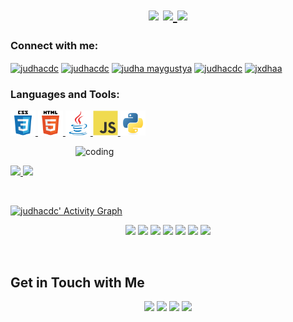 <h1 align=center><img width="60" src="https://c.tenor.com/Weyin7lqYhsAAAAj/rainbowcat.gif">
  <a href="https://git.io/typing-svg">
    <img src="https://readme-typing-svg.herokuapp.com/?font=Architects+Daughter&color=d467a7&size=30&lines=Hello+World+!+It's+Judhaaaaaa+!;I+interest+->+AI,+ML,+Big+Data;I'd+like+to+learn+Web,+Mobile;And+I'm+an+Indonesian+🤗">
  </a><img width="60" src="https://c.tenor.com/Weyin7lqYhsAAAAj/rainbowcat.gif">
  </h1>


<!-- 
<h1 align="center"><img width="60" src="https://c.tenor.com/Weyin7lqYhsAAAAj/rainbowcat.gif"> Hi 👋, I'm Judha Maygustya <img width="60" src="https://c.tenor.com/Weyin7lqYhsAAAAj/rainbowcat.gif">  </h1> -->




<h3 align="left">Connect with me:</h3>
<p align="left">
<a href="https://codepen.io/judhacdc" target="blank"><img align="center" src="https://raw.githubusercontent.com/rahuldkjain/github-profile-readme-generator/master/src/images/icons/Social/codepen.svg" alt="judhacdc" height="30" width="40" /></a>
<a href="https://twitter.com/judhacdc" target="blank"><img align="center" src="https://raw.githubusercontent.com/rahuldkjain/github-profile-readme-generator/master/src/images/icons/Social/twitter.svg" alt="judhacdc" height="30" width="40" /></a>
<a href="https://linkedin.com/in/judha maygustya" target="blank"><img align="center" src="https://raw.githubusercontent.com/rahuldkjain/github-profile-readme-generator/master/src/images/icons/Social/linked-in-alt.svg" alt="judha maygustya" height="30" width="40" /></a>
<a href="https://stackoverflow.com/users/judhacdc" target="blank"><img align="center" src="https://raw.githubusercontent.com/rahuldkjain/github-profile-readme-generator/master/src/images/icons/Social/stack-overflow.svg" alt="judhacdc" height="30" width="40" /></a>
<a href="https://instagram.com/jxdhaa" target="blank"><img align="center" src="https://raw.githubusercontent.com/rahuldkjain/github-profile-readme-generator/master/src/images/icons/Social/instagram.svg" alt="jxdhaa" height="30" width="40" /></a>
</p>

<h3 align="left">Languages and Tools:</h3>
<p align="left"> <a href="https://www.w3schools.com/css/" target="_blank" rel="noreferrer"> <img src="https://raw.githubusercontent.com/devicons/devicon/master/icons/css3/css3-original-wordmark.svg" alt="css3" width="40" height="40"/> </a> <a href="https://www.w3.org/html/" target="_blank" rel="noreferrer"> <img src="https://raw.githubusercontent.com/devicons/devicon/master/icons/html5/html5-original-wordmark.svg" alt="html5" width="40" height="40"/> </a> <a href="https://www.java.com" target="_blank" rel="noreferrer"> <img src="https://raw.githubusercontent.com/devicons/devicon/master/icons/java/java-original.svg" alt="java" width="40" height="40"/> </a> <a href="https://developer.mozilla.org/en-US/docs/Web/JavaScript" target="_blank" rel="noreferrer"> <img src="https://raw.githubusercontent.com/devicons/devicon/master/icons/javascript/javascript-original.svg" alt="javascript" width="40" height="40"/> </a> <a href="https://www.python.org" target="_blank" rel="noreferrer"> <img src="https://raw.githubusercontent.com/devicons/devicon/master/icons/python/python-original.svg" alt="python" width="40" height="40"/> </a> </p>
<img align="right" alt="coding" width="400" src="https://simplus.id/images/coding.gif">
<!-- <p><img align="center" src="https://github-readme-stats.vercel.app/api/top-langs?username=judhacdc&show_icons=true&locale=en&layout=compact" alt="judhacdc" /></p> -->


<br/>
<p align="left">
  <a href="https://judhacdc.dev/">
  <img width="49.5%" src="https://github-readme-stats.vercel.app/api?username=judhacdc&show_icons=true&theme=omni&hide_border=true" />
    <img width="49.5%" src="https://github-readme-streak-stats.herokuapp.com/?user=judhacdc&theme=omni&hide_border=true" />
  </a>
</p>
<br>

[![judhacdc' Activity Graph](https://activity-graph.herokuapp.com/graph?username=judhacdc&custom_title=judhacdc's%20Contribution%20Graph&theme=omni&bg_color=191622&hide_border=true&line=e6dd79&point=d467a7)](https://judhacdc.dev)

<p>
<div align="center">
  <img src="https://img.shields.io/badge/-HTML-660066?style=for-the-badge&logo=html5&logoColor=e6dd79&labelColor=282828">
  <img src="https://img.shields.io/badge/-CSS-660066?style=for-the-badge&logo=css3&logoColor=e6dd79&labelColor=282828">
  <img src="https://img.shields.io/badge/-Javascript-cc0099?style=for-the-badge&logo=javascript&logoColor=e6dd79&labelColor=282828">
  <img src="https://img.shields.io/badge/-JQuery-cc0099?style=for-the-badge&logo=jquery&logoColor=e6dd79&labelColor=282828">
  <img src="https://img.shields.io/badge/-PHP-cc0099?style=for-the-badge&logo=php&logoColor=e6dd79&labelColor=282828">
  <img src="https://img.shields.io/badge/-Python-a85488?style=for-the-badge&logo=python&logoColor=e6dd79&labelColor=282828">
  <img src="https://img.shields.io/badge/-Java-a85488?style=for-the-badge&logo=java&logoColor=e6dd79&labelColor=282828">
</div>
</p>
 <br>
 
## Get in Touch with Me

<p align="center">
  <a href="https://facebook.com/may.judhacdc"><img src="https://img.shields.io/badge/-judhacdc-660066?style=flat&logo=Facebook&logoColor=white"/></a>
  <a href="mailto:judhacdc@outlook.com"><img src="https://img.shields.io/badge/-may.judhacdc@outlook.com-cc0099?style=flat&logo=Gmail&logoColor=white"/></a>
  <a href="https://instagram.com/judhacdc"><img src="https://img.shields.io/badge/-@judhacdc-a85488?style=flat&logo=Instagram&logoColor=white"/></a>
  <a href="https://twitter.com/judhacdc"><img src="https://img.shields.io/badge/-@judhacdc-a85488?style=flat&logo=Twitter&logoColor=white"/></a>
</p>
